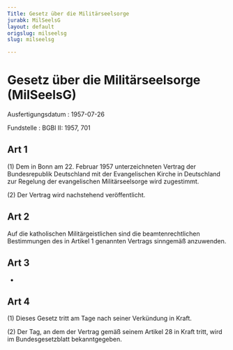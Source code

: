 ```yaml
---
Title: Gesetz über die Militärseelsorge
jurabk: MilSeelsG
layout: default
origslug: milseelsg
slug: milseelsg

---
```


# Gesetz über die Militärseelsorge (MilSeelsG)

Ausfertigungsdatum
:   1957-07-26

Fundstelle
:   BGBl II: 1957, 701



## Art 1

(1) Dem in Bonn am 22. Februar 1957 unterzeichneten Vertrag der
Bundesrepublik Deutschland mit der Evangelischen Kirche in Deutschland
zur Regelung der evangelischen Militärseelsorge wird zugestimmt.

(2) Der Vertrag wird nachstehend veröffentlicht.


## Art 2

Auf die katholischen Militärgeistlichen sind die beamtenrechtlichen
Bestimmungen des in Artikel 1 genannten Vertrags sinngemäß anzuwenden.


## Art 3

-


## Art 4

(1) Dieses Gesetz tritt am Tage nach seiner Verkündung in Kraft.

(2) Der Tag, an dem der Vertrag gemäß seinem Artikel 28 in Kraft
tritt, wird im Bundesgesetzblatt bekanntgegeben.

